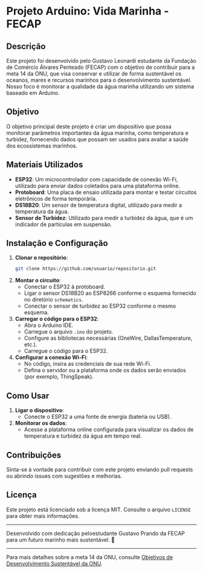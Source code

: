 # Projeto Arduino: Vida Marinha - FECAP

## Descrição

Este projeto foi desenvolvido pelo Gustavo Leonardi estudante da Fundação de Comércio Álvares Penteado (FECAP) com o objetivo de contribuir para a meta 14 da ONU, que visa conservar e utilizar de forma sustentável os oceanos, mares e recursos marinhos para o desenvolvimento sustentável. Nosso foco é monitorar a qualidade da água marinha utilizando um sistema baseado em Arduino.

## Objetivo

O objetivo principal deste projeto é criar um dispositivo que possa monitorar parâmetros importantes da água marinha, como temperatura e turbidez, fornecendo dados que possam ser usados para avaliar a saúde dos ecossistemas marinhos.

## Materiais Utilizados

- **ESP32**: Um microcontrolador com capacidade de conexão Wi-Fi, utilizado para enviar dados coletados para uma plataforma online.
- **Protoboard**: Uma placa de ensaio utilizada para montar e testar circuitos eletrônicos de forma temporária.
- **DS18B20**: Um sensor de temperatura digital, utilizado para medir a temperatura da água.
- **Sensor de Turbidez**: Utilizado para medir a turbidez da água, que é um indicador de partículas em suspensão.

## Instalação e Configuração

1. **Clonar o repositório**:
    ```bash
    git clone https://github.com/usuario/repositorio.git
    ```
2. **Montar o circuito**:
   - Conectar o ESP32 à protoboard.
   - Ligar o sensor DS18B20 ao ESP8266 conforme o esquema fornecido no diretório `schematics`.
   - Conectar o sensor de turbidez ao ESP32 conforme o mesmo esquema.
3. **Carregar o código para o ESP32**:
   - Abra o Arduino IDE.
   - Carregue o arquivo `.ino` do projeto.
   - Configure as bibliotecas necessárias (OneWire, DallasTemperature, etc.).
   - Carregue o código para o ESP32.
4. **Configurar a conexão Wi-Fi**:
   - No código, insira as credenciais de sua rede Wi-Fi.
   - Defina o servidor ou a plataforma onde os dados serão enviados (por exemplo, ThingSpeak).

## Como Usar

1. **Ligar o dispositivo**:
   - Conecte o ESP32 a uma fonte de energia (bateria ou USB).
2. **Monitorar os dados**:
   - Acesse a plataforma online configurada para visualizar os dados de temperatura e turbidez da água em tempo real.

## Contribuições

Sinta-se à vontade para contribuir com este projeto enviando pull requests ou abrindo issues com sugestões e melhorias.

## Licença

Este projeto está licenciado sob a licença MIT. Consulte o arquivo `LICENSE` para obter mais informações.

---

Desenvolvido com dedicação peloestudante Gustavo Prando da FECAP para um futuro marinho mais sustentável. 🌊

---

Para mais detalhes sobre a meta 14 da ONU, consulte [Objetivos de Desenvolvimento Sustentável da ONU](https://www.un.org/sustainabledevelopment/oceans/).
